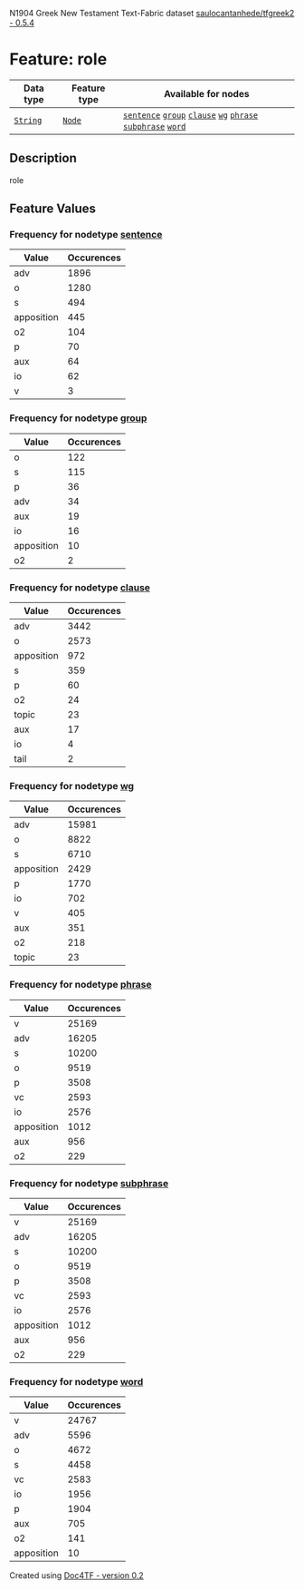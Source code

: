 N1904 Greek New Testament Text-Fabric dataset [saulocantanhede/tfgreek2 - 0.5.4](https://github.com/saulocantanhede/tfgreek2)
# Feature: role
Data type|Feature type|Available for nodes
---|---|---
[`String`](featurebydatatype.md#string)|[`Node`](featurebytype.md#node)| [`sentence`](featurebynodetype.md#sentence)  [`group`](featurebynodetype.md#group)  [`clause`](featurebynodetype.md#clause)  [`wg`](featurebynodetype.md#wg)  [`phrase`](featurebynodetype.md#phrase)  [`subphrase`](featurebynodetype.md#subphrase)  [`word`](featurebynodetype.md#word) 
## Description
role
## Feature Values
### Frequency for nodetype [sentence](featurebynodetype.md#sentence)
Value|Occurences
---|---
adv|1896
o|1280
s|494
apposition|445
o2|104
p|70
aux|64
io|62
v|3
### Frequency for nodetype [group](featurebynodetype.md#group)
Value|Occurences
---|---
o|122
s|115
p|36
adv|34
aux|19
io|16
apposition|10
o2|2
### Frequency for nodetype [clause](featurebynodetype.md#clause)
Value|Occurences
---|---
adv|3442
o|2573
apposition|972
s|359
p|60
o2|24
topic|23
aux|17
io|4
tail|2
### Frequency for nodetype [wg](featurebynodetype.md#wg)
Value|Occurences
---|---
adv|15981
o|8822
s|6710
apposition|2429
p|1770
io|702
v|405
aux|351
o2|218
topic|23
### Frequency for nodetype [phrase](featurebynodetype.md#phrase)
Value|Occurences
---|---
v|25169
adv|16205
s|10200
o|9519
p|3508
vc|2593
io|2576
apposition|1012
aux|956
o2|229
### Frequency for nodetype [subphrase](featurebynodetype.md#subphrase)
Value|Occurences
---|---
v|25169
adv|16205
s|10200
o|9519
p|3508
vc|2593
io|2576
apposition|1012
aux|956
o2|229
### Frequency for nodetype [word](featurebynodetype.md#word)
Value|Occurences
---|---
v|24767
adv|5596
o|4672
s|4458
vc|2583
io|1956
p|1904
aux|705
o2|141
apposition|10
 

Created using [Doc4TF - version 0.2](https://github.com/tonyjurg/Doc4TF) 
